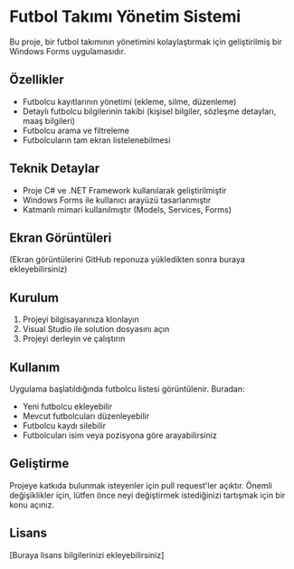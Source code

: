# Futbol Takımı Yönetim Sistemi

Bu proje, bir futbol takımının yönetimini kolaylaştırmak için geliştirilmiş bir Windows Forms uygulamasıdır.

## Özellikler

- Futbolcu kayıtlarının yönetimi (ekleme, silme, düzenleme)
- Detaylı futbolcu bilgilerinin takibi (kişisel bilgiler, sözleşme detayları, maaş bilgileri)
- Futbolcu arama ve filtreleme
- Futbolcuların tam ekran listelenebilmesi

## Teknik Detaylar

- Proje C# ve .NET Framework kullanılarak geliştirilmiştir
- Windows Forms ile kullanıcı arayüzü tasarlanmıştır
- Katmanlı mimari kullanılmıştır (Models, Services, Forms)

## Ekran Görüntüleri

(Ekran görüntülerini GitHub reponuza yükledikten sonra buraya ekleyebilirsiniz)

## Kurulum

1. Projeyi bilgisayarınıza klonlayın
2. Visual Studio ile solution dosyasını açın
3. Projeyi derleyin ve çalıştırın

## Kullanım

Uygulama başlatıldığında futbolcu listesi görüntülenir. Buradan:
- Yeni futbolcu ekleyebilir
- Mevcut futbolcuları düzenleyebilir
- Futbolcu kaydı silebilir
- Futbolcuları isim veya pozisyona göre arayabilirsiniz

## Geliştirme

Projeye katkıda bulunmak isteyenler için pull request'ler açıktır. Önemli değişiklikler için, lütfen önce neyi değiştirmek istediğinizi tartışmak için bir konu açınız.

## Lisans

[Buraya lisans bilgilerinizi ekleyebilirsiniz] 